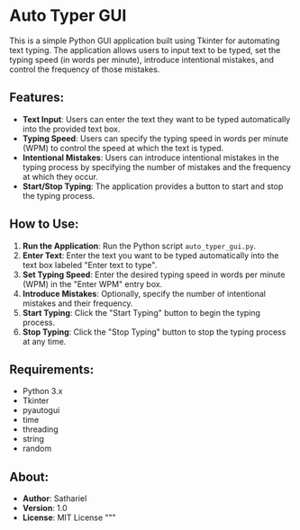 
# Auto Typer GUI

This is a simple Python GUI application built using Tkinter for automating text typing. The application allows users to input text to be typed, set the typing speed (in words per minute), introduce intentional mistakes, and control the frequency of those mistakes.

## Features:

- **Text Input**: Users can enter the text they want to be typed automatically into the provided text box.
- **Typing Speed**: Users can specify the typing speed in words per minute (WPM) to control the speed at which the text is typed.
- **Intentional Mistakes**: Users can introduce intentional mistakes in the typing process by specifying the number of mistakes and the frequency at which they occur.
- **Start/Stop Typing**: The application provides a button to start and stop the typing process.
  
## How to Use:

1. **Run the Application**: Run the Python script `auto_typer_gui.py`.
2. **Enter Text**: Enter the text you want to be typed automatically into the text box labeled "Enter text to type".
3. **Set Typing Speed**: Enter the desired typing speed in words per minute (WPM) in the "Enter WPM" entry box.
4. **Introduce Mistakes**: Optionally, specify the number of intentional mistakes and their frequency.
5. **Start Typing**: Click the "Start Typing" button to begin the typing process.
6. **Stop Typing**: Click the "Stop Typing" button to stop the typing process at any time.

## Requirements:

- Python 3.x
- Tkinter
- pyautogui
- time
- threading
- string
- random

## About:

- **Author**: Sathariel
- **Version**: 1.0
- **License**: MIT License
"""

